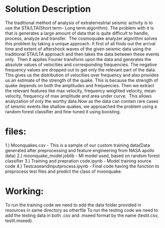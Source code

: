 <h1> Solution Description</h1>

The traditional method of analysis of extraterrestrial seismic activity is to use the  STA/LTA(Short term- Long term algorithm).
The problem with it is that is generates a large amount of data that is quite difficult to handle, process, analyze and transfer. ​
The cosmoquake analyzer  algorithm solves this problem by taking a unique approach. 
It first of all finds out the arrival time and extent of aftershock waves of the given seismic data using the traditional STA/LTA approach and then  takes the data between these events only. ​
Then it applies Fourier transform upon the data and generates the absolute values of velocities and corresponding frequencies. 
The negative frequency values are dropped out to get only the relevant part of the data. ​
This gives us the distribution of velocities over frequency and also provides us an estimate of the strength of the quake. 
This is because the strength of quake depends on both the amplitudes and frequencies. 
Then we extract the relevant features like max velocity, frequency weighted velocity, mean velocity, frequency of max amplitude and area under curve. ​
This allows analyzation of only the worthy data.​
Now as the data can contain rare cases of seismic events like shallow quakes, we approached the problem using a random forest classifier and fine-tuned it using boosting.


<h1> files:</h1>  
1.) Moonquakes.csv - This is a sample of our custom training data(Data generated after preprocessing and feature engineering from NASA apollo data)
2.) moonquake_model.joblib - Ml model used, based on random forest classifier
3.) Training and prepration code.ipynb - Model training source code
4.) Testcaseandinputprocess.ipynb - Final code having the function to preprocess test files and predict the class of moonquake.

<h1>Working:</h1>
To run the training code we need to add the data folder provided in resources in same directory as otherfile
To run the testing code we need to add the testing data in both .csv and .mseed format by the name (testit.csv, testit.mseed).
